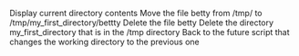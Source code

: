 Display current directory contents
Move the file betty from /tmp/ to /tmp/my_first_directory/bettty
Delete the file betty
Delete the directory my_first_directory that is in the /tmp directory
Back to the future
script that changes the working directory to the previous one

